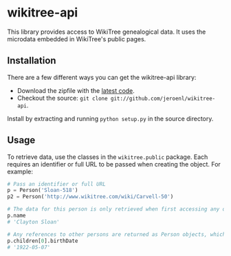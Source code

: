 # wikitree-api

This library provides access to WikiTree genealogical data. It uses the microdata embedded in WikiTree's public pages.

## Installation

There are a few different ways you can get the wikitree-api library:

* Download the zipfile with the [latest code](https://github.com/jeroenl/wikitree-api/archive/master.zip). 
* Checkout the source: `git clone git://github.com/jeroenl/wikitree-api`.
 
Install by extracting and running `python setup.py` in the source directory.

## Usage

To retrieve data, use the classes in the `wikitree.public` package. Each requires an identifier or full URL to be passed when creating the object. For example:

```python
# Pass an identifier or full URL
p = Person('Sloan-518')
p2 = Person('http://www.wikitree.com/wiki/Carvell-50')

# The data for this person is only retrieved when first accessing any of its properties.
p.name
# 'Clayton Sloan'

# Any references to other persons are returned as Person objects, which makes it easy to retrieve additional details.
p.children[0].birthDate
# '1922-05-07'
```
